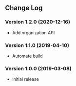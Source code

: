 ## Change Log
### Version 1.2.0 (2020-12-16)
- Add organization API
### Version 1.1.0 (2019-04-10)
- Automate build
### Version 1.0.0 (2019-03-08)
- Initial release
